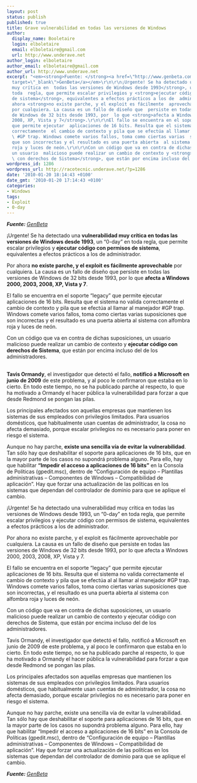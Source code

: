 ```yaml
---
layout: post
status: publish
published: true
title: Grave vulnerabilidad en todas las versiones de Windows
author:
  display_name: Booletaire
  login: elboletaire
  email: elboletaire@gmail.com
  url: http://www.underave.net
author_login: elboletaire
author_email: elboletaire@gmail.com
author_url: http://www.underave.net
excerpt: "<em><strong>Fuente: </strong><a href=\"http://www.genbeta.com/windows/vulnerabilidad-muy-critica-en-todas-las-versiones-de-windows\"
  target=\"_blank\">GenBeta</a></em>\r\n\r\n¡Urgente! Se ha detectado una <strong>vulnerabilidad
  muy crítica en  todas las versiones de Windows desde 1993</strong>, un “0-day” en
  toda  regla, que permite escalar privilegios y <strong>ejecutar código con  permisos
  de sistema</strong>, equivalentes a efectos prácticos a los de  administrador.\r\n\r\nPor
  ahora <strong>no existe parche, y el exploit es fácilmente  aprovechable</strong>
  por cualquiera. La causa es un fallo de diseño que  persiste en todas las versiones
  de Windows de 32 bits desde 1993, por  lo que <strong>afecta a Windows 2000, 2003,
  2008, XP, Vista y 7</strong>.\r\n\r\nEl fallo se encuentra en el soporte “legacy”
  que permite ejecutar  aplicaciones de 16 bits. Resulta que el sistema no valida
  correctamente  el cambio de contexto y pila que se efectúa al llamar al manejador
  \ #GP trap. Windows comete varios fallos, toma como ciertas varias  suposiciones
  que son incorrectas y el resultado es una puerta abierta  al sistema con alfombra
  roja y luces de neón.\r\n\r\nCon un código que va en contra de dichas suposiciones,
  un usuario  malicioso puede realizar un cambio de contexto y <strong>ejecutar código
  \ con derechos de Sistema</strong>, que están por encima incluso del de  los administradores.\r\n\r\n"
wordpress_id: 1286
wordpress_url: http://racotecnic.underave.net/?p=1286
date: '2010-01-20 18:14:43 +0100'
date_gmt: '2010-01-20 17:14:43 +0100'
categories:
- Windows
tags:
- Exploit
- 0-day
---
```

<p><em><strong>Fuente: </strong><a href="http://www.genbeta.com/windows/vulnerabilidad-muy-critica-en-todas-las-versiones-de-windows" target="_blank">GenBeta</a></em></p>
<p>¡Urgente! Se ha detectado una <strong>vulnerabilidad muy crítica en  todas las versiones de Windows desde 1993</strong>, un “0-day” en toda  regla, que permite escalar privilegios y <strong>ejecutar código con  permisos de sistema</strong>, equivalentes a efectos prácticos a los de  administrador.</p>
<p>Por ahora <strong>no existe parche, y el exploit es fácilmente  aprovechable</strong> por cualquiera. La causa es un fallo de diseño que  persiste en todas las versiones de Windows de 32 bits desde 1993, por  lo que <strong>afecta a Windows 2000, 2003, 2008, XP, Vista y 7</strong>.</p>
<p>El fallo se encuentra en el soporte “legacy” que permite ejecutar  aplicaciones de 16 bits. Resulta que el sistema no valida correctamente  el cambio de contexto y pila que se efectúa al llamar al manejador  #GP trap. Windows comete varios fallos, toma como ciertas varias  suposiciones que son incorrectas y el resultado es una puerta abierta  al sistema con alfombra roja y luces de neón.</p>
<p>Con un código que va en contra de dichas suposiciones, un usuario  malicioso puede realizar un cambio de contexto y <strong>ejecutar código  con derechos de Sistema</strong>, que están por encima incluso del de  los administradores.</p>
<p><a id="more"></a><a id="more-1286"></a><br />
<strong>Tavis Ormandy</strong>, el investigador que detectó el  fallo, <strong>notificó a Microsoft en junio de 2009</strong> de este  problema, y al poco le confirmaron que estaba en lo cierto. En todo este  tiempo, no se ha publicado parche al respecto, lo que ha motivado a  Ormandy el hacer pública la vulnerabilidad para forzar a que desde  Redmond se pongan las pilas.</p>
<p>Los principales afectados son aquellas empresas que mantienen los  sistemas de sus empleados con privilegios limitados. Para usuarios  domésticos, que habitualmente usan cuentas de administrador, la cosa no  afecta demasiado, porque escalar privilegios no es necesario para poner  en riesgo el sistema.</p>
<p>Aunque no hay parche, <strong>existe una sencilla vía de evitar la  vulnerabilidad</strong>. Tan sólo hay que deshabilitar el soporte para  aplicaciones de 16 bits, que en la mayor parte de los casos no supondrá  problema alguno. Para ello, hay que habilitar <strong>“Impedir el acceso  a aplicaciones de 16 bits”</strong> en la Consola de Políticas  (gpedit.msc), dentro de “Configuración de equipo – Plantillas  administrativas – Componentes de Windows – Compatibilidad de  aplicación”. Hay que forzar una actualización de las políticas en los  sistemas que dependan del controlador de dominio para que se aplique el  cambio.</p>
<p>¡Urgente! Se ha detectado una vulnerabilidad muy crítica en todas las versiones de Windows desde 1993, un “0-day” en toda regla, que permite escalar privilegios y ejecutar código con permisos de sistema, equivalentes a efectos prácticos a los de administrador.</p>
<p>Por ahora no existe parche, y el exploit es fácilmente aprovechable por cualquiera. La causa es un fallo de diseño que persiste en todas las versiones de Windows de 32 bits desde 1993, por lo que afecta a Windows 2000, 2003, 2008, XP, Vista y 7.</p>
<p>El fallo se encuentra en el soporte “legacy” que permite ejecutar aplicaciones de 16 bits. Resulta que el sistema no valida correctamente el cambio de contexto y pila que se efectúa al al llamar al manejador #GP trap. Windows comete varios fallos, toma como ciertas varias suposiciones que son incorrectas, y el resultado es una puerta abierta al sistema con alfombra roja y luces de neón.</p>
<p>Con un código que va en contra de dichas suposiciones, un usuario malicioso puede realizar un cambio de contexto y ejecutar código con derechos de Sistema, que están por encima incluso del de los administradores.</p>
<p>Tavis Ormandy, el investigador que detectó el fallo, notificó a Microsoft en junio de 2009 de este problema, y al poco le confirmaron que estaba en lo cierto. En todo este tiempo, no se ha publicado parche al respecto, lo que ha motivado a Ormandy el hacer pública la vulnerabilidad para forzar a que desde Redmond se pongan las pilas.</p>
<p>Los principales afectados son aquellas empresas que mantienen los sistemas de sus empleados con privilegios limitados. Para usuarios domésticos, que habitualmente usan cuentas de administrador, la cosa no afecta demasiado, porque escalar privilegios no es necesario para poner en riesgo el sistema.</p>
<p>Aunque no hay parche, existe una sencilla vía de evitar la vulnerabilidad. Tan sólo hay que deshabilitar el soporte para aplicaciones de 16 bits, que en la mayor parte de los casos no supondrá problema alguno. Para ello, hay que habilitar “Impedir el acceso a aplicaciones de 16 bits” en la Consola de Políticas (gpedit.msc), dentro de “Configuración de equipo – Plantillas administrativas – Componentes de Windows – Compatibilidad de aplicación”. Hay que forzar una actualización de las políticas en los sistemas que dependan del controlador de dominio para que se aplique el cambio.</p>
<p><em><strong>Fuente: </strong><a href="http://www.genbeta.com/windows/vulnerabilidad-muy-critica-en-todas-las-versiones-de-windows" target="_blank">GenBeta</a></em></p>
